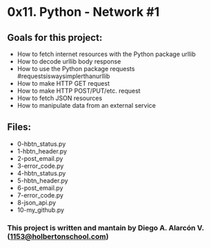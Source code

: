 # 0x11. Python - Network #1

## Goals for this project:

- How to fetch internet resources with the Python package urllib
- How to decode urllib body response
- How to use the Python package requests #requestsiswaysimplerthanurllib
- How to make HTTP GET request
- How to make HTTP POST/PUT/etc. request
- How to fetch JSON resources
- How to manipulate data from an external service

## Files:

- 0-hbtn_status.py
- 1-hbtn_header.py
- 2-post_email.py
- 3-error_code.py
- 4-hbtn_status.py
- 5-hbtn_header.py
- 6-post_email.py
- 7-error_code.py
- 8-json_api.py
- 10-my_github.py

### This project is written and mantain by   **Diego A. Alarcón V.** (1153@holbertonschool.com)
